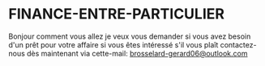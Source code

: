 # FINANCE-ENTRE-PARTICULIER
Bonjour comment vous allez je veux vous demander si vous avez besoin d'un prêt pour votre affaire si vous êtes intéressé s'il vous plaît contactez-nous dès maintenant via cette-mail: brosselard-gerard06@outlook.com
